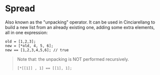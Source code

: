 # Spread

Also known as the "unpacking" operator. It can be used in Cinciarellang to build a new list from an already existing one, adding some extra elements, all in one expression:

```
old = [1,2,3];
new = [*old, 4, 5, 6];
new == [1,2,3,4,5,6]; // true
```

> Note that: the unpacking is NOT performed recursively.
>
> ``` 
> [*[[1]] , 1] == [[1], 1]; 
> 
>```
>
>